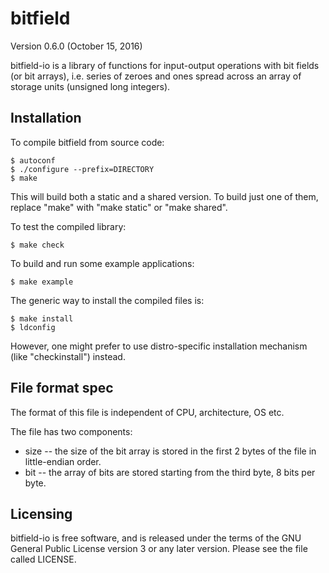 bitfield
========

Version 0.6.0 (October 15, 2016)

bitfield-io is a library of functions for input-output operations with bit
fields (or bit arrays), i.e. series of zeroes and ones spread across an array
of storage units (unsigned long integers).

Installation
------------

To compile bitfield from source code:

    $ autoconf
    $ ./configure --prefix=DIRECTORY
    $ make

This will build both a static and a shared version. To build just one of them,
replace "make" with "make static" or "make shared".

To test the compiled library:

    $ make check

To build and run some example applications:

    $ make example

The generic way to install the compiled files is:

    $ make install
    $ ldconfig

However, one might prefer to use distro-specific installation mechanism (like
"checkinstall") instead.

File format spec
----------------

The format of this file is independent of CPU, architecture, OS etc.

The file has two components:
* size -- the size of the bit array is stored in the first 2 bytes of the file
in little-endian order.
* bit -- the array of bits are stored starting from the third byte, 8 bits per
byte.

Licensing
---------

bitfield-io is free software, and is released under the terms of the GNU General 
Public License version 3 or any later version. Please see the file called 
LICENSE.
